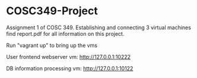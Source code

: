 # COSC349-Project
 Assignment 1 of COSC 349. Establishing and connecting 3 virtual machines
 find report.pdf for all information on this project.

 Run "vagrant up" to bring up the vms
 
 User frontend webserver vm: http://127.0.0.1:10222
 
 DB information processing vm: http://127.0.0.1:10122
